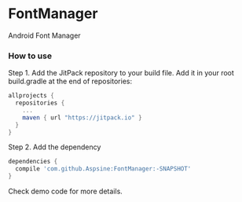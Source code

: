 # FontManager
Android Font Manager

### How to use
Step 1. Add the JitPack repository to your build file. Add it in your root build.gradle at the end of repositories:
```groovy
allprojects {
  repositories {
  	...
  	maven { url "https://jitpack.io" }
  }
}
```

Step 2. Add the dependency
```groovy
dependencies {
  compile 'com.github.Aspsine:FontManager:-SNAPSHOT'
}
```
Check demo code for more details.


